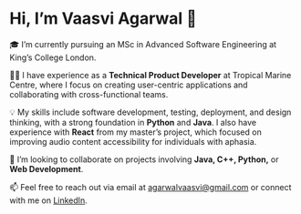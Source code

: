 # Hi, I’m **Vaasvi Agarwal** 👋

🎓 I’m currently pursuing an MSc in Advanced Software Engineering at King’s College London.

👩‍💻 I have experience as a **Technical Product Developer** at Tropical Marine Centre, where I focus on creating user-centric applications and collaborating with cross-functional teams.

💡 My skills include software development, testing, deployment, and design thinking, with a strong foundation in **Python** and **Java**. I also have experience with **React** from my master’s project, which focused on improving audio content accessibility for individuals with aphasia.

💞️ I’m looking to collaborate on projects involving **Java, C++, Python,** or **Web Development**.

📫 Feel free to reach out via email at [agarwalvaasvi@gmail.com](mailto:agarwalvaasvi@gmail.com) or connect with me on [LinkedIn](https://www.linkedin.com/in/vaasvi-agarwal/).


<!---
VaasviAgarwal/VaasviAgarwal is a ✨ special ✨ repository because its `README.md` (this file) appears on your GitHub profile.
You can click the Preview link to take a look at your changes.
--->
